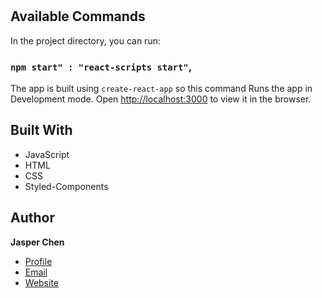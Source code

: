<h1 align="center"><Ticketing-UI></h1>

<p align="center"><Proof of concept UI for a ticketing application. The UI allows the users to browse through the available tickets, choose the time and location of the event, and select the available seatings.></p>

## Available Commands

In the project directory, you can run:

### `npm start" : "react-scripts start"`,

The app is built using `create-react-app` so this command Runs the app in Development mode. Open [http://localhost:3000](http://localhost:3000) to view it in the browser.


## Built With

- JavaScript
- HTML
- CSS
- Styled-Components

## Author

**Jasper Chen**

- [Profile](https://https://github.com/JasperChen97 "Jasper Chen")
- [Email](mailto:jasperchen19@gmail.com?subject=Hi "Hi!")
- [Website](https://www.jasperchen.dev/ "Welcome")

